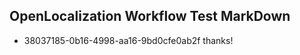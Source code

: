 ## OpenLocalization Workflow Test MarkDown
* 38037185-0b16-4998-aa16-9bd0cfe0ab2f thanks!

<!--HONumber=Jul16_HO2-->


